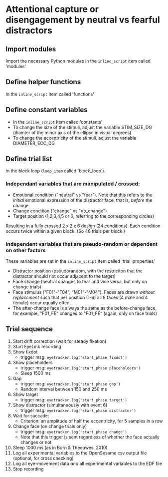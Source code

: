 # Attentional capture or disengagement by neutral vs fearful distractors

## Import modules

Import the necessary Python modules in the `inline_script` item called 'modules'

## Define helper functions

In the `inline_script` item called 'functions'

## Define constant variables

- In the `inline_script` item called 'constants'
- To change the size of the stimuli, adjust the variable STIM_SIZE_DG (diamter of the minor axis of the ellipse in visual degrees)
- To change the eccentricity of the stimuli, adjust the variable DIAMETER_ECC_DG

## Define trial list

In the block loop (`loop_item` called 'block_loop').

### Independant variables that are manipulated / crossed:

- Emotional condition ("neutral" vs "fear"). Note that this refers to the *initial* emotional expression of the distractor face, that is, *before* the change
- Change condition ("change" vs "no_change")
- Target position (1,2,3,4,5 or 6, referring to the corresponding circles)

Resulting in a fully crossed 2 x 2 x 6 design (24 conditions). Each condition occurs twice within a given block. (So 48 trials per block.)

### Independent variables that are pseudo-random or dependent on other factors

These variables are set in the `inline_script` item called 'trial_properties'

- Distractor position (pseudorandom, with the restriciton that the distractor should not occur adjacent to the target)
- Face change (neutral changes to fear and vice versa, but only on change trials)
- Face stimulus ("F01"-"F04", "M01"-"M04"). Faces are drawn *without replacement* such that per position (1-6) all 8 faces (4 male and 4 female) occur equally often.
- The after-change face is always the same as the before-change face, for example, "F01_FE" changes to "F01_FE" (again, only on face trials)

## Trial sequence

1. Start drift correction (wait for steady fixation)
2. Start EyeLink recording
3. Show fixdot
    - trigger msg: `eyetracker.log('start_phase fixdot')`
4. Show placeholders
    - trigger msg: `eyetracker.log('start_phase placeholders')`
    - Sleep 1500 ms
5. Gap
    - trigger msg: `eyetracker.log('start_phase gap')`
    - Random interval between 150 and 250 ms
6. Show target
    - trigger msg: `eyetracker.log('start_phase target')`
7. Show distractor (simultaneously with event 6)
    - trigger msg: `eyetracker.log('start_phase distractor')`
8. Wait for saccade:
    - Criterion: an amplitude of half the eccentricity, for 5 samples in a row
9. Change face (on change trials only)
    - trigger msg: `eyetracker.log('start_phase change')`
    - Note that this trigger is sent regardless of whether the face actually changes or not
10. Sleep 1000 ms (as in Born & Theeuwes, 2010)
11. Log all experimental variables to the OpenSesame csv output file (optional, for cross checking)
12. Log all eye-movement data *and* all experimental variables to the EDF file
13. Stop recording
